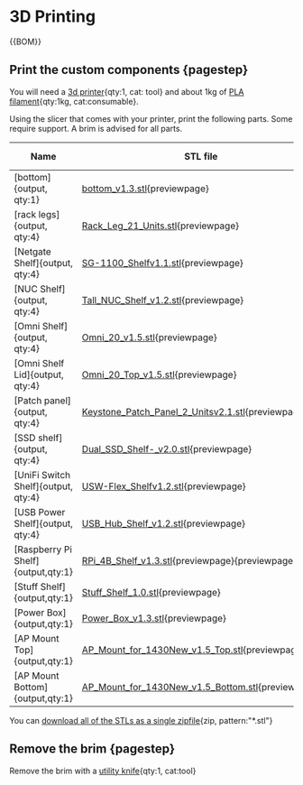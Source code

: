 # 3D Printing

{{BOM}}


## Print the custom components {pagestep}

You will need a [3d printer](3dprinter.md){qty:1, cat: tool} and about 1kg of [PLA filament](parts/filament.md){qty:1kg, cat:consumable}.

Using the slicer that comes with your printer, print the following parts. Some require support. A brim is advised for all parts.

|Name| STL file| Qty | Supports<br>Required?|
|---|---|---|---|
| [bottom]{output, qty:1}|[bottom_v1.3.stl](models/bottom_v1.3.stl){previewpage}|1|No|
| [rack legs]{output, qty:4}|[Rack_Leg_21_Units.stl](models/Rack_Leg_21_Units.stl){previewpage}|4|No|
| [Netgate Shelf]{output, qty:4}|[SG-1100_Shelfv1.1.stl](models/SG-1100_Shelfv1.1.stl){previewpage}|1|No|
| [NUC Shelf]{output, qty:4}|[Tall_NUC_Shelf_v1.2.stl](models/Tall_NUC_Shelf_v1.2.stl){previewpage}|1|No|
| [Omni Shelf]{output, qty:4}|[Omni_20_v1.5.stl](models/Omni_20_v1.5.stl){previewpage}|1|No|
| [Omni Shelf Lid]{output, qty:4}|[Omni_20_Top_v1.5.stl](models/Omni_20_Top_v1.5.stl){previewpage}|1|No|
| [Patch panel]{output, qty:4}|[Keystone_Patch_Panel_2_Unitsv2.1.stl](models/Keystone_Patch_Panel_2_Unitsv2.1.stl){previewpage}|1|No|
| [SSD shelf]{output, qty:4}|[Dual_SSD_Shelf-_v2.0.stl](models/Dual_SSD_Shelf-_v2.0.stl){previewpage}|1|No|
| [UniFi Switch Shelf]{output, qty:4}|[USW-Flex_Shelfv1.2.stl](models/USW-Flex_Shelfv1.2.stl){previewpage}|1|No|
| [USB Power Shelf]{output, qty:4}|[USB_Hub_Shelf_v1.2.stl](models/USB_Hub_Shelf_v1.2.stl){previewpage}|1|No|
| [Raspberry Pi Shelf]{output,qty:1}| [RPi_4B_Shelf_v1.3.stl](models/RPi_4B_Shelf_v1.3.stl){previewpage}{previewpage}|1|No|
| [Stuff Shelf]{output,qty:1}| [Stuff_Shelf_1.0.stl](models/Stuff_Shelf_1.0.stl){previewpage}|1|No|
| [Power Box]{output,qty:1}| [Power_Box_v1.3.stl](models/Power_Box_v1.3.stl){previewpage}|1|No|
| [AP Mount Top]{output,qty:1}| [AP_Mount_for_1430New_v1.5_Top.stl](models/AP_Mount_for_1430New_v1.5_Top.stl){previewpage}|1|Yes|
| [AP Mount Bottom]{output,qty:1}| [AP_Mount_for_1430New_v1.5_Bottom.stl](models/AP_Mount_for_1430New_v1.5_Bottom.stl){previewpage}|1|Yes|

You can [download all of the STLs as a single zipfile](all-stls.zip){zip, pattern:"*.stl"}


## Remove the brim {pagestep}

Remove the brim with a [utility knife](parts/utility_knife.md){qty:1, cat:tool}

